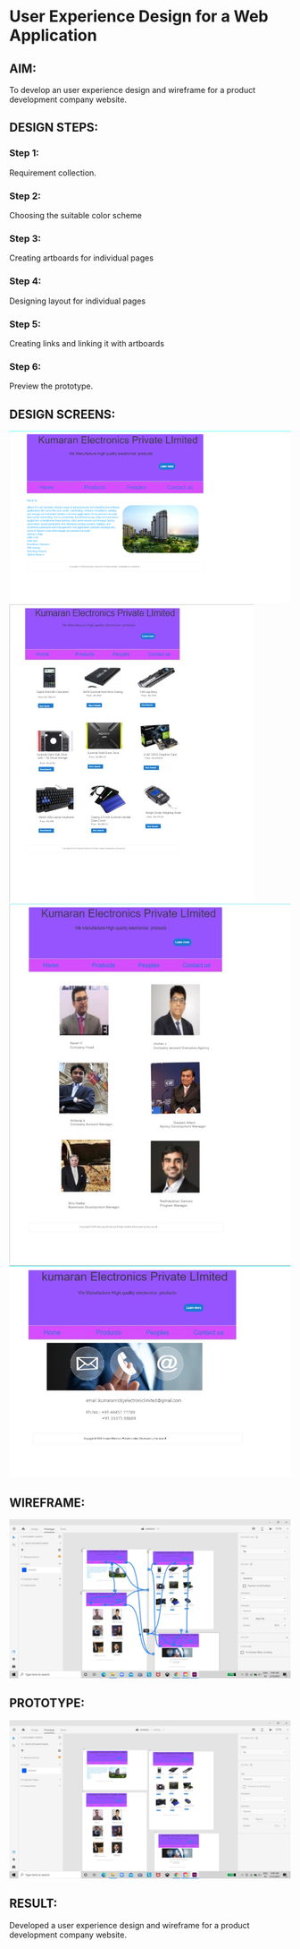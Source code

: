 # User Experience Design for a Web Application
## AIM:
To develop an user experience design and wireframe for a product development company website.

## DESIGN STEPS:
### Step 1: 
Requirement collection.
### Step 2:
Choosing the suitable color scheme
### Step 3:
Creating artboards for individual pages
### Step 4:
Designing layout for individual pages
### Step 5:
Creating links and linking it with artboards
### Step 6:
Preview the prototype.

## DESIGN SCREENS:
![output](./img/kum1.jpg)
![output](./img/kum2.jpg)
![output](./img/kum3.jpg)
![output](./img/kum4.jpg)


## WIREFRAME:
![output](./img/kum5.jpg)


## PROTOTYPE:
![output](./img/kum6.jpg)


## RESULT:
Developed a user experience design and wireframe for a product development company website.